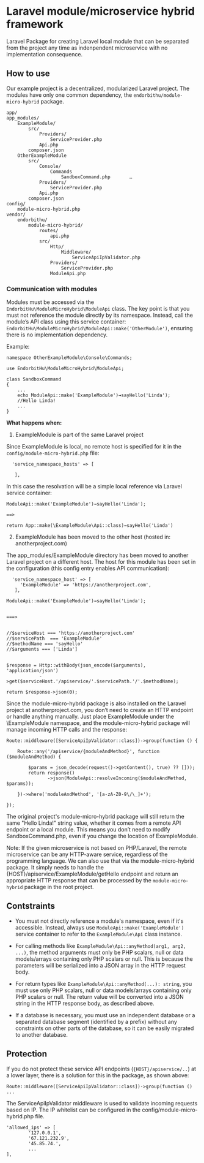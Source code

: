 # Laravel module/microservice hybrid framework
Laravel Package for creating Laravel local module that can be separated from the project any time as indenpendent microservice with no implementation consequence.

## How to use

Our example project is a decentralized, modularized Laravel project. The modules have only one common dependency, the `endorbithu/module-micro-hybrid` package. 
```
app/
app_modules/
    ExampleModule/        
        src/            
            Providers/
                ServiceProvider.php
            Api.php    
        composer.json      
    OtherExampleModule        
        src/     
            Console/
                Commands
                    SandboxCommand.php       …            
            Providers/                
                ServiceProvider.php            
            Api.php   
        composer.json      
config/    
    module-micro-hybrid.php    
vendor/    
    endorbithu/        
        module-micro-hybrid/  
            routes/
                api.php          
            src/
                Http/
                    Middleware/
                        ServiceApiIpValidator.php  
                Providers/                
                    ServiceProvider.php                                         
                ModuleApi.php
```
### Communication with modules

Modules must be accessed via the `EndorbitHu\ModuleMicroHybrid\ModuleApi` class. The key point is that you must not reference the module directly by its namespace. Instead, call the module’s API class using this service container: `EndorbitHu\ModuleMicroHybrid\ModuleApi::make('OtherModule')`, ensuring there is no implementation dependency.

Example:
```
namespace OtherExampleModule\Console\Commands;

use EndorbitHu\ModuleMicroHybrid\ModuleApi;

class SandboxCommand
{
    ...
    echo ModuleApi::make('ExampleModule')→sayHello('Linda');
    //Hello Linda!
    ...
}
```

**What happens when:**

1. ExampleModule is part of the same Laravel project

Since ExampleModule is local, no remote host is specified for it in the `config/module-micro-hybrid.php` file:
```
  'service_namespace_hosts' => [      

   ],
```
In this case the resolvation will be a simple local reference via Laravel service container:
```
ModuleApi::make('ExampleModule')→sayHello('Linda');

==>

return App::make(\ExampleModule\Api::class)→sayHello('Linda')
```

2. ExampleModule has been moved to the other host (hosted in: anotherproject.com) 

The app_modules/ExampleModule directory has been moved to another Laravel project on a different host. The host for this module has been set in the configuration (this config entry enables API communication):
```
  'service_namespace_host' => [      
     'ExampleModule' => 'https://anotherproject.com',  
   ],
```

```
ModuleApi::make('ExampleModule')→sayHello('Linda');


===>


//$serviceHost === 'https://anotherproject.com'
//$servicePath  === 'ExampleModule' 
//$methodName === 'sayHello'
//$arguments === ['Linda']


$response = Http::withBody(json_encode($arguments), 'application/json')
            ->get($serviceHost.'/apiservice/'.$servicePath.'/'.$methodName);
        
return $response->json(0);
```

Since the module-micro-hybrid package is also installed on the Laravel project at anotherproject.com, you don’t need to create an HTTP endpoint or handle anything manually. Just place ExampleModule under the \ExampleModule namespace, and the module-micro-hybrid package will manage incoming HTTP calls and the response:

```
Route::middleware([ServiceApiIpValidator::class])->group(function () {

    Route::any('/apiservice/{moduleAndMethod}', function ($moduleAndMethod) {

        $params = json_decode(request()->getContent(), true) ?? []));
        return response()
               ->json(ModuleApi::resolveIncoming($moduleAndMethod, $params));
       
    })->where('moduleAndMethod', '[a-zA-Z0-9\/\_]+');

});
```
The original project's module-micro-hybrid package will still return the same "Hello Linda!" string value, whether it comes from a remote API endpoint or a local module. This means you don’t need to modify SandboxCommand.php, even if you change the location of ExampleModule.  

Note: If the given microservice is not based on PHP/Laravel, the remote microservice can be any HTTP-aware service, regardless of the programming language. We can also use that via the module-micro-hybrid package. It simply needs to handle the {HOST}/apiservice/ExampleModule/getHello endpoint and return an appropriate HTTP response that can be processed by the `module-micro-hybrid` package in the root project.

## Contstraints

- You must not directly reference a module's namespace, even if it's accessible. Instead, always use `ModuleApi::make('ExampleModule')` service container to refer to the `ExampleModule\Api` class instance. 

- For calling methods like `ExampleModule\Api::anyMethod(arg1, arg2, ...)`, the method arguments must only be PHP scalars, null or data models/arrays containing only PHP scalars or null. This is because the parameters will be serialized into a JSON array in the HTTP request body.

- For return types like `ExampleModule\Api::anyMethod(...): string`, you must use only PHP scalars, null or data models/arrays containing only PHP scalars or null. The return value will be converted into a JSON string in the HTTP response body, as described above.

- If a database is necessary, you must use an independent database or a separated database segment (identified by a prefix) without any constraints on other parts of the database, so it can be easily migrated to another database.

## Protection

If you do not protect these service API endpoints (`{HOST}/apiservice/..`) at a lower layer, there is a solution for this in the package, as shown above:
```
Route::middleware([ServiceApiIpValidator::class])->group(function ()  ...
```
The ServiceApiIpValidator middleware is used to validate incoming requests based on IP. The IP whitelist can be configured in the config/module-micro-hybrid.php file.
```
'allowed_ips' => [
        '127.0.0.1', 
        '67.121.232.9', 
        '45.85.74.', 
        ...
],
```
